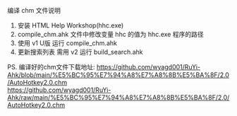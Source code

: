 编译 chm 文件说明   
1. 安装 HTML Help Workshop(hhc.exe)    
2. compile_chm.ahk 文件中修改变量 hhc 的值为 hhc.exe 程序的路径   
3. 使用 v1 U版 运行 compile_chm.ahk   
4. 更新搜索列表 需用 v2 运行 build_search.ahk   

PS. 编译好的chm文件下载地址: https://github.com/wyagd001/RuYi-Ahk/blob/main/%E5%BC%95%E7%94%A8%E7%A8%8B%E5%BA%8F/2.0/AutoHotkey2.0.chm   
https://github.com/wyagd001/RuYi-Ahk/raw/main/%E5%BC%95%E7%94%A8%E7%A8%8B%E5%BA%8F/2.0/AutoHotkey2.0.chm   
